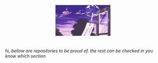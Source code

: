 <div align='center'><img src='header.gif' alt='header' height='100px'/></div>
<br>
<h6>hi, bellow are repositories to be proud of. the rest can be checked in you know which section</h6>
